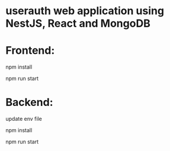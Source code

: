# userauth web application using NestJS, React and MongoDB


# Frontend:

npm install

npm run start

# Backend:

update env file

npm install

npm run start
